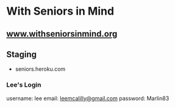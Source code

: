 # With Seniors in Mind
## www.withseniorsinmind.org


## Staging
* seniors.heroku.com

### Lee's Login
username: lee
email: leemcalilly@gmail.com
password: Marlin83
